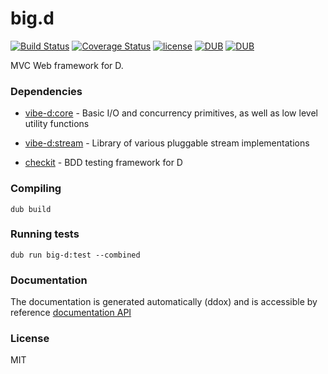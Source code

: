 # big.d
[![Build Status](https://travis-ci.org/LLC-CERERIS/big.d.svg?branch=master)](https://travis-ci.org/LLC-CERERIS/big.d) [![Coverage Status](https://coveralls.io/repos/github/LLC-CERERIS/big.d/badge.svg)](https://coveralls.io/github/LLC-CERERIS/big.d) [![license](https://img.shields.io/github/license/mashape/apistatus.svg)](https://github.com/LLC-CERERIS/big.d/blob/master/LICENSE) [![DUB](https://img.shields.io/dub/v/big.d.svg)](https://code.dlang.org/packages/big.d) [![DUB](https://img.shields.io/dub/dt/big.d.svg)](https://code.dlang.org/packages/big.d)

MVC Web framework for D. 

### Dependencies
* [vibe-d:core] - Basic I/O and concurrency primitives, as well as low level utility functions
* [vibe-d:stream] - Library of various pluggable stream implementations
* [checkit] - BDD testing framework for D


  [vibe-d:core]: <http://vibed.org/>
  [vibe-d:stream]: <http://vibed.org/>
  [checkit]: <https://github.com/LLC-CERERIS/checkit>

### Compiling
```
dub build
```

### Running tests
```
dub run big-d:test --combined
```

### Documentation
The documentation is generated automatically (ddox) and is accessible by reference [documentation API](https://llc-cereris.github.io/big.d/)

### License
MIT
